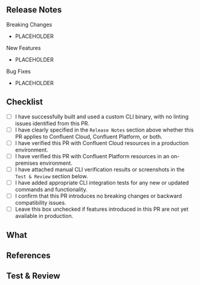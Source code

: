 Release Notes
-------------
<!--
If this PR introduces any user-facing changes, please document them below. Please delete any unused section titles and placeholders.
Please match the style of previous release notes: https://docs.confluent.io/confluent-cli/current/release-notes.html
-->

Breaking Changes
- PLACEHOLDER

New Features
- PLACEHOLDER

Bug Fixes
- PLACEHOLDER

Checklist
---------
<!-- 
Check each item below to ensure high-quality CLI development practices are followed. PR approval will not be granted until the checklist is fully reviewed.
For detailed instructions, please refer to this Confluence page: https://confluentinc.atlassian.net/wiki/spaces/AEGI/pages/3949592874/
-->
- [ ] I have successfully built and used a custom CLI binary, with no linting issues identified from this PR.
- [ ] I have clearly specified in the `Release Notes` section above whether this PR applies to Confluent Cloud, Confluent Platform, or both. 
- [ ] I have verified this PR with Confluent Cloud resources in a production environment.
- [ ] I have verified this PR with Confluent Platform resources in an on-premises environment.
- [ ] I have attached manual CLI verification results or screenshots in the `Test & Review` section below.
- [ ] I have added appropriate CLI integration tests for any new or updated commands and functionality.
- [ ] I confirm that this PR introduces no breaking changes or backward compatibility issues.
- [ ] Leave this box unchecked if features introduced in this PR are not yet available in production.

What
----
<!--
Briefly describe **what** you have changed and **why** these changes are necessary.
Optionally include: 
- The problem being solved or the feature being added. 
- The implementation strategy or approach taken. 
- Key technical details, design decisions, or any additional context reviewers should be aware of.
-->

References
----------
<!-- Include links to relevant resources for this PR, such as: 
- Related GitHub issues 
- Tickets (JIRA, etc.) 
- Internal documentation or design specs 
- Other related PRs 
Copy and paste the links below for easy reference.
-->

Test & Review
-------------
<!-- Has this PR been tested? If so, explain **how** it was tested. Include: 
- Steps taken to verify the changes. 
- Links to manual verification documents, logs, or screenshots to save reviewers' time. 
- Any additional notes on testing (e.g., environments used, edge cases tested). 
- Screenshot showing successful resource creation, updates etc.
Example: - [Manual Verification Document](https://docs.google.com/document/d/1GwXz9hNOkub_Br-2nssoYWCf6elZBvwo7TMhCNYinwE/edit?tab=t.0#heading=h.dvbi09ntxjw6)
-->
